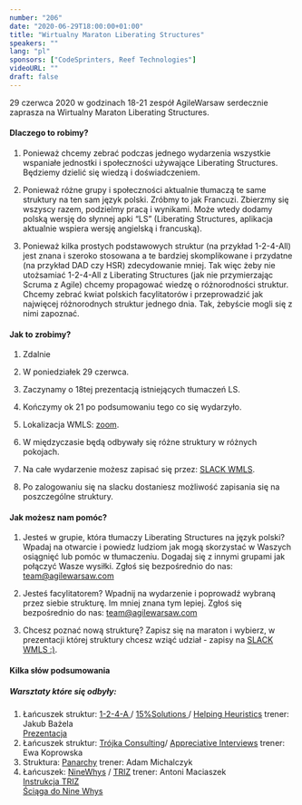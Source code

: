 ```yaml
---
number: "206"
date: "2020-06-29T18:00:00+01:00"
title: "Wirtualny Maraton Liberating Structures"
speakers: ""
lang: "pl"
sponsors: ["CodeSprinters, Reef Technologies"]
videoURL: ""
draft: false
---
```


29 czerwca 2020 w godzinach 18-21 zespół AgileWarsaw serdecznie zaprasza na Wirtualny Maraton Liberating Structures.

#### Dlaczego to robimy?

1. Ponieważ chcemy zebrać podczas jednego wydarzenia wszystkie wspaniałe jednostki i społeczności używające Liberating Structures. Będziemy dzielić się wiedzą i doświadczeniem.

2. Ponieważ różne grupy i społeczności aktualnie tłumaczą te same struktury na ten sam język polski. Zróbmy to jak Francuzi. Zbierzmy się wszyscy razem, podzielmy pracą i wynikami. Może wtedy dodamy polską wersję do słynnej apki “LS” (Liberating Structures, aplikacja aktualnie wspiera wersję angielską i francuską).

3. Ponieważ kilka prostych podstawowych struktur (na przykład 1-2-4-All) jest znana i szeroko stosowana a te bardziej skomplikowane i przydatne (na przykład DAD czy HSR) zdecydowanie mniej. Tak więc żeby nie utożsamiać 1-2-4-All z Liberating Structures (jak nie przymierzając Scruma z Agile) chcemy propagować wiedzę o różnorodności struktur. Chcemy zebrać kwiat polskich facylitatorów i przeprowadzić jak najwięcej różnorodnych struktur jednego dnia. Tak, żebyście mogli się z nimi zapoznać.

#### Jak to zrobimy?

1. Zdalnie

2. W poniedziałek 29 czerwca.

3. Zaczynamy o 18tej prezentacją istniejących tłumaczeń LS.

4. Kończymy ok 21 po podsumowaniu tego co się wydarzyło.

5. Lokalizacja WMLS: <a href="https://us02web.zoom.us/j/88217501998?pwd=SEVlQVhlWHlMOTF5N05RZjJQOFlqQT09" target="_blank">zoom</a>.

7. W międzyczasie będą odbywały się różne struktury w różnych pokojach.

8. Na całe wydarzenie możesz zapisać się przez: <a href="https://join.slack.com/t/wirtualny-maraton-ls/shared_invite/zt-ewzf1z3l-nvcVl3Up7K61DlAwq4OErA" target="_blank">SLACK WMLS</a>.

9. Po zalogowaniu się na slacku dostaniesz możliwość zapisania się na poszczególne struktury.

#### Jak możesz nam pomóc?

1. Jesteś w grupie, która tłumaczy Liberating Structures na język polski?
Wpadaj na otwarcie i powiedz ludziom jak mogą skorzystać w Waszych osiągnięć lub pomóc w tłumaczeniu. Dogadaj się z innymi grupami jak połączyć Wasze wysiłki. Zgłoś się bezpośrednio do nas: team@agilewarsaw.com

2. Jesteś facylitatorem?
Wpadnij na wydarzenie i poprowadź wybraną przez siebie strukturę. Im mniej znana tym lepiej. Zgłoś się bezpośrednio do nas: team@agilewarsaw.com

3. Chcesz poznać nową strukturę?
Zapisz się na maraton i wybierz, w prezentacji której struktury chcesz wziąć udział - zapisy na <a href="https://join.slack.com/t/wirtualny-maraton-ls/shared_invite/zt-ewzf1z3l-nvcVl3Up7K61DlAwq4OErA" target="_blank">SLACK WMLS :)</a>.

#### Kilka słów podsumowania

##### Warsztaty które się odbyły:

1. Łańcuszek struktur: <a href="https://liberatingstructures.org.pl/1-2-4-all/" target="_blank">1-2-4-A </a>/ <a href="https://liberatingstructures.org.pl/15-percent-solutions/">15%Solutions </a>/ <a href="https://liberatingstructures.org.pl/helping-heuristics/" target="_blank">Helping Heuristics</a> trener: Jakub Bażela </br>
<a href="Kuba.pdf" target="_blank">Prezentacja</a>
2. Łańcuszek struktur: <a href="https://liberatingstructures.org.pl/troika-consulting/" target="_blank">Trójka Consulting</a>/ <a href="https://liberatingstructures.org.pl/appreciative-interviews/" target="_blank">Appreciative Interviews</a> trener: Ewa Koprowska
3. Struktura: <a href="https://liberatingstructures.org.pl/panarchy/" target="_blank">Panarchy</a> trener: Adam Michalczyk
4. Łańcuszek: <a href="https://liberatingstructures.org.pl/nine-whys/" target="_blank">NineWhys</a> / <a href="https://liberatingstructures.org.pl/making-space-with-triz/ " target="_blank">TRIZ</a> trener: Antoni Maciaszek </br>
<a href="Instrukcja TRIZ.jpg" target="_blank">Instrukcja TRIZ</a> </br>
<a href="Ściąga do Nine Whys.jpg" target="_blank">Ściąga do Nine Whys</a>
